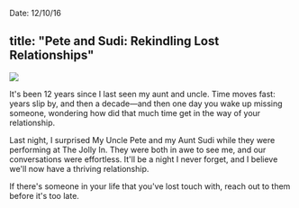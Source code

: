 Date: 12/10/16

title: "Pete and Sudi: Rekindling Lost Relationships"
---

![][image-1]

It's been 12 years since I last seen my aunt and uncle. Time moves fast: years slip by, and then a decade—and then one day you wake up missing someone, wondering how did that much time get in the way of your relationship.

Last night, I surprised My Uncle Pete and my Aunt Sudi while they were performing at The Jolly In. They were both in awe to see me, and our conversations were effortless. It'll be a night I never forget, and I believe we'll now have a thriving relationship.

If there's someone in your life that you've lost touch with, reach out to them before it's too late.

[image-1]:	/_photos/oris.jpg